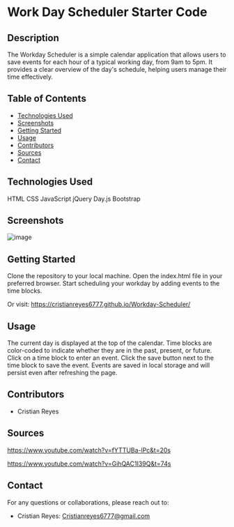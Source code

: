 # Work Day Scheduler Starter Code


## Description

The Workday Scheduler is a simple calendar application that allows users to save events for each hour of a typical working day, from 9am to 5pm. It provides a clear overview of the day's schedule, helping users manage their time effectively.

## Table of Contents

- [Technologies Used](#technologies-used)
- [Screenshots](#screenshots)
- [Getting Started](#getting-started)
- [Usage](#usage)
- [Contributors](#contributors)
- [Sources](#sources)
- [Contact](#contact)

## Technologies Used
HTML
CSS
JavaScript
jQuery
Day.js
Bootstrap


## Screenshots

![image](https://github.com/Cristianreyes6777/Workday-Scheduler/assets/135755569/96b81121-0dbd-4669-81ae-b3841b3c986b)


## Getting Started

Clone the repository to your local machine.
Open the index.html file in your preferred browser.
Start scheduling your workday by adding events to the time blocks.

Or visit: https://cristianreyes6777.github.io/Workday-Scheduler/

## Usage
The current day is displayed at the top of the calendar.
Time blocks are color-coded to indicate whether they are in the past, present, or future.
Click on a time block to enter an event.
Click the save button next to the time block to save the event.
Events are saved in local storage and will persist even after refreshing the page.

## Contributors

- Cristian Reyes

## Sources

https://www.youtube.com/watch?v=fYTTUBa-lPc&t=20s

https://www.youtube.com/watch?v=GihQAC1I39Q&t=74s




## Contact
For any questions or collaborations, please reach out to:

- Cristian Reyes: Cristianreyes6777@gmail.com

